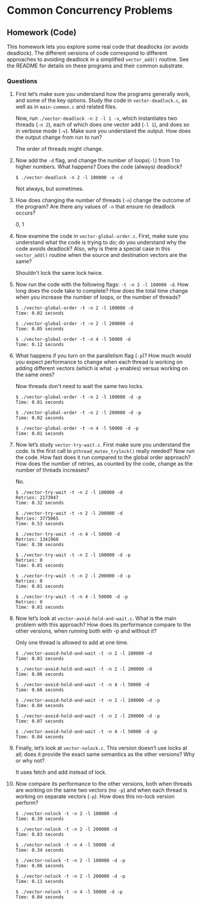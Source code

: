 # Common Concurrency Problems

## Homework (Code)

This homework lets you explore some real code that deadlocks (or avoids deadlock). The different versions of code correspond to different approaches to avoiding deadlock in a simplified `vector_add()` routine. See the README for details on these programs and their common substrate.

### Questions

1. First let’s make sure you understand how the programs generally work, and some of the key options. Study the code in `vector-deadlock.c`, as well as in `main-common.c` and related files.

    Now, run `./vector-deadlock -n 2 -l 1 -v`, which instantiates two threads (`-n 2`), each of which does one vector add (`-l 1`), and does so in verbose mode (`-v`). Make sure you understand the output. How does the output change from run to run?

    The order of threads might change.

2. Now add the `-d` flag, and change the number of loops(`-l`) from 1 to higher numbers. What happens? Does the code (always) deadlock?

    ```
    $ ./vector-deadlock -n 2 -l 100000 -v -d
    ```

    Not always, but sometimes.

3. How does changing the number of threads (`-n`) change the outcome of the program? Are there any values of `-n` that ensure no deadlock occurs?

    0, 1

4. Now examine the code in `vector-global-order.c`. First, make sure you understand what the code is trying to do; do you understand why the code avoids deadlock? Also, why is there a special case in this `vector_add()` routine when the source and destination vectors are the same?

    Shouldn't lock the same lock twice.

5. Now run the code with the following flags: `-t -n 2 -l 100000 -d`. How long does the code take to complete? How does the total time change when you increase the number of loops, or the number of threads?

    ```
    $ ./vector-global-order -t -n 2 -l 100000 -d
    Time: 0.02 seconds

    $ ./vector-global-order -t -n 2 -l 200000 -d
    Time: 0.05 seconds

    $ ./vector-global-order -t -n 4 -l 50000 -d
    Time: 0.12 seconds
    ```

6. What happens if you turn on the parallelism flag (`-p`)? How much would you expect performance to change when each thread is working on adding different vectors (which is what `-p` enables) versus working on the same ones?

    Now threads don't need to wait the same two locks.

    ```
    $ ./vector-global-order -t -n 2 -l 100000 -d -p
    Time: 0.01 seconds

    $ ./vector-global-order -t -n 2 -l 200000 -d -p
    Time: 0.02 seconds

    $ ./vector-global-order -t -n 4 -l 50000 -d -p
    Time: 0.01 seconds
    ```

7. Now let’s study `vector-try-wait.c`. First make sure you understand the code. Is the first call to `pthread_mutex_trylock()` really needed? Now run the code. How fast does it run compared to the global order approach? How does the number of retries, as counted by the code, change as the number of threads increases?

    No.

    ```
    $ ./vector-try-wait -t -n 2 -l 100000 -d
    Retries: 2173947
    Time: 0.32 seconds

    $ ./vector-try-wait -t -n 2 -l 200000 -d
    Retries: 3775065
    Time: 0.53 seconds

    $ ./vector-try-wait -t -n 4 -l 50000 -d
    Retries: 1341960
    Time: 0.38 seconds

    $ ./vector-try-wait -t -n 2 -l 100000 -d -p
    Retries: 0
    Time: 0.01 seconds

    $ ./vector-try-wait -t -n 2 -l 200000 -d -p
    Retries: 0
    Time: 0.01 seconds

    $ ./vector-try-wait -t -n 4 -l 50000 -d -p
    Retries: 0
    Time: 0.01 seconds
    ```

8. Now let’s look at `vector-avoid-hold-and-wait.c`. What is the main problem with this approach? How does its performance compare to the other versions, when running both with -p and without it?

    Only one thread is allowed to add at one time.
    
    ```
    $ ./vector-avoid-hold-and-wait -t -n 2 -l 100000 -d
    Time: 0.03 seconds

    $ ./vector-avoid-hold-and-wait -t -n 2 -l 200000 -d
    Time: 0.06 seconds

    $ ./vector-avoid-hold-and-wait -t -n 4 -l 50000 -d
    Time: 0.66 seconds

    $ ./vector-avoid-hold-and-wait -t -n 2 -l 100000 -d -p
    Time: 0.04 seconds

    $ ./vector-avoid-hold-and-wait -t -n 2 -l 200000 -d -p
    Time: 0.07 seconds

    $ ./vector-avoid-hold-and-wait -t -n 4 -l 50000 -d -p
    Time: 0.04 seconds
    ```

9. Finally, let’s look at `vector-nolock.c`. This version doesn’t use locks at all; does it provide the exact same semantics as the other versions? Why or why not?

    It uses fetch and add instead of lock.

10. Now compare its performance to the other versions, both when threads are working on the same two vectors (no `-p`) and when each thread is working on separate vectors (`-p`). How does this no-lock version perform?

    ```
    $ ./vector-nolock -t -n 2 -l 100000 -d
    Time: 0.39 seconds

    $ ./vector-nolock -t -n 2 -l 200000 -d
    Time: 0.83 seconds

    $ ./vector-nolock -t -n 4 -l 50000 -d
    Time: 0.34 seconds

    $ ./vector-nolock -t -n 2 -l 100000 -d -p
    Time: 0.06 seconds

    $ ./vector-nolock -t -n 2 -l 200000 -d -p
    Time: 0.11 seconds

    $ ./vector-nolock -t -n 4 -l 50000 -d -p
    Time: 0.04 seconds
    ```
